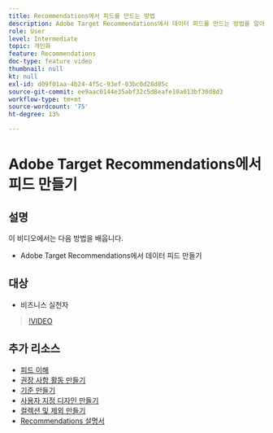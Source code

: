 ```yaml
---
title: Recommendations에서 피드를 만드는 방법
description: Adobe Target Recommendations에서 데이터 피드를 만드는 방법을 알아봅니다
role: User
level: Intermediate
topic: 개인화
feature: Recommendations
doc-type: feature video
thumbnail: null
kt: null
exl-id: d09f01aa-4b24-4f5c-93ef-03bc0d28d85c
source-git-commit: ee9aac0144e35abf32c5d8eafe10a013bf30d8d3
workflow-type: tm+mt
source-wordcount: '75'
ht-degree: 13%

---
```


# Adobe Target Recommendations에서 피드 만들기

## 설명

이 비디오에서는 다음 방법을 배웁니다.

* Adobe Target Recommendations에서 데이터 피드 만들기

## 대상

* 비즈니스 실천자

>[!VIDEO](https://video.tv.adobe.com/v/27696?quality=12)

## 추가 리소스

* [피드 이해](understanding-feeds.md)
* [권장 사항 활동 만들기](create-a-recommendations-activity.md)
* [기준 만들기](create-criteria.md)
* [사용자 지정 디자인 만들기](create-custom-designs.md)
* [컬렉션 및 제외 만들기](create-collections-and-exclusions.md)
* [Recommendations 설명서](https://docs.adobe.com/content/help/en/target/using/recommendations/recommendations.html)
